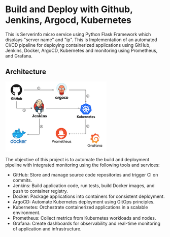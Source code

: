 # Build and Deploy with Github, Jenkins, Argocd, Kubernetes
This is Serverinfo micro service using Python Flask Framework which displays "server name" and "ip".
This is Implementation of an automated CI/CD pipeline for deploying containerized applications using GitHub, Jenkins, Docker, ArgoCD, Kubernetes and monitoring using Prometheus, and Grafana.

## Architecture
![Architecture](images/architecture.png)


The objective of this project is to automate the build and deployment pipeline with integrated monitoring using the following tools and services:
- GitHub: Store and manage source code repositories and trigger CI on commits.
- Jenkins: Build application code, run tests, build Docker images, and push to container registry.
- Docker: Package applications into containers for consistent deployment.
- ArgoCD: Automate Kubernetes deployment using GitOps principles.
- Kubernetes: Orchestrate containerized applications in a scalable environment.
- Prometheus: Collect metrics from Kubernetes workloads and nodes.
- Grafana: Create dashboards for observability and real-time monitoring of application and infrastructure.
